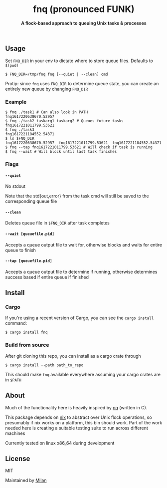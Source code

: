 <div align="center">
	<h1>fnq (pronounced FUNK)</h1>
	<p>
		<b>A flock-based approach to queuing Unix tasks & processes</b>
	</p>
	<br>
</div>

## Usage

Set `FNQ_DIR` in your env to dictate where to store queue files. Defaults to `$(pwd)`

```shell
$ FNQ_DIR=/tmp/fnq fnq [--quiet | --clean] cmd
```

Protip: since `fnq` uses `FNQ_DIR` to determine queue state, you can create an entirely new queue by changing `FNQ_DIR`

### Example

```shell
$ fnq ./task1 # Can also look in PATH
fnq1617220638670.52957
$ fnq ./task2 taskarg1 taskarg2 # Queues future tasks
fnq1617221011799.53621
$ fnq ./task3
fnq1617221184552.54371
$ ls $FNQ_DIR
fnq1617220638670.52957  fnq1617221011799.53621  fnq1617221184552.54371
$ fnq --tap fnq1617221011799.53621 # Will check if task is running
$ fnq --wait # Will block until last task finishes
```

### Flags

#### `--quiet`

No stdout

Note that the std{out,error} from the task cmd will still be saved to the corresponding queue file

#### `--clean`

Deletes queue file in `$FNQ_DIR` after task completes

#### `--wait [queuefile.pid]`

Accepts a queue output file to wait for, otherwise blocks and waits for entire queue to finish

#### `--tap [queuefile.pid]`

Accepts a queue output file to determine if running, otherwise determines success based if entire queue if finished

## Install

### Cargo

If you're using a recent version of Cargo, you can see the `cargo install` command:

```shell
$ cargo install fnq
```

### Build from source

After git cloning this repo, you can install as a cargo crate through

```shell
$ cargo install --path path_to_repo
```

This should make `fnq` available everywhere assuming your cargo crates are in `$PATH`

## About

Much of the functionality here is heavily inspired by [nq](https://github.com/leahneukirchen/nq) (written in C).

This package depends on [nix](https://github.com/nix-rust/nix) to abstract over Unix flock operations, so presumably if nix works on a platform, this bin should work. Part of the work needed here is creating a suitable testing suite to run across different machines

Currently tested on linux x86_64 during development

## License

MIT

Maintained by [Milan](https://mdaverde.com)

